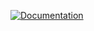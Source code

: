 [![Documentation](https://readthedocs.org/projects/iggytools/badge/?version=latest)](https://readthedocs.org/projects/iggytools/?badge=latest)
 